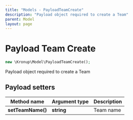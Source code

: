 ```yaml
---
title: "Models - PayloadTeamCreate"
description: "Payload object required to create a Team"
parent: Model
layout: page
---
```


# Payload Team Create

```php
new \Kronup\Model\PayloadTeamCreate();
```

Payload object required to create a Team

## Payload setters

Method name | Argument type | Description
------------ | ------------- | -------------
**setTeamName()** | **string** | Team name

